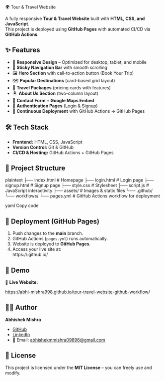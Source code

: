  🌍 Tour & Travel Website

A fully responsive **Tour & Travel Website** built with **HTML, CSS, and JavaScript**.  
This project is deployed using **GitHub Pages** with automated CI/CD via **GitHub Actions**.



## ✨ Features
- 📱 **Responsive Design** – Optimized for desktop, tablet, and mobile  
- 📌 **Sticky Navigation Bar** with smooth scrolling  
- 🖼️ **Hero Section** with call-to-action button (Book Your Trip)  
- 🗺️ **Popular Destinations** (card-based grid layout)  
- 🎁 **Travel Packages** (pricing cards with features)  
- 🏝️ **About Us Section** (two-column layout)  
- 📧 **Contact Form + Google Maps Embed**  
- 🔐 **Authentication Pages** (Login & Signup)  
- 🚀 **Continuous Deployment** with GitHub Actions → GitHub Pages  



## 🛠️ Tech Stack
- **Frontend:** HTML, CSS, JavaScript  
- **Version Control:** Git & GitHub  
- **CI/CD & Hosting:** GitHub Actions + GitHub Pages  


## 📂 Project Structure

plaintext
├── index.html       # Homepage
├── login.html       # Login page
├── signup.html      # Signup page
├── style.css        # Stylesheet
├── script.js        # JavaScript interactivity
├── assets/          # Images & static files
└── .github/
    └── workflows/
        └── pages.yml   # GitHub Actions workflow for deployment



yaml
Copy code



## 🚀 Deployment (GitHub Pages)
1. Push changes to the **main** branch.  
2. GitHub Actions (`pages.yml`) runs automatically.  
3. Website is deployed to **GitHub Pages**.  
4. Access your live site at:  
https://<your-username>.github.io/<repo-name>




## 📸 Demo
🔗 **Live Website:**

https://abhi-mishra998.github.io/tour-travel-website-github-workflow/



## 👨‍💻 Author
**Abhishek Mishra**  
- [GitHub](https://github.com/Abhi-mishra998)  
- [LinkedIn](https://www.linkedin.com/in/abhishek-mishra-49888123b)  
- 📧 Email: abhishekmmishra09896@gmail.com  


## 📜 License
This project is licensed under the **MIT License** – you can freely use and modify.
